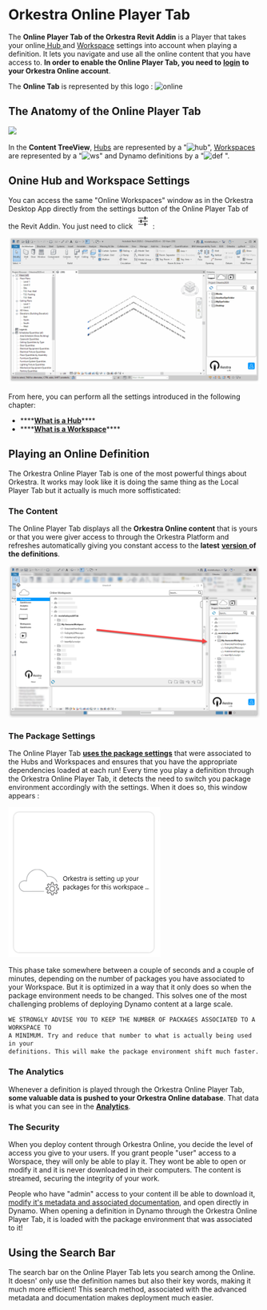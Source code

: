 # Orkestra Online Player Tab

The **Online Player Tab of the Orkestra Revit Addin** is a Player that takes your online[ Hub ](https://datashapes.gitbook.io/orkestra-online/orkestra-desktop-app/what-is-a-hub)and [Workspace](https://datashapes.gitbook.io/orkestra-online/orkestra-desktop-app/what-is-a-workspace) settings into account when playing a definition. It lets you navigate and use all the online content that you have access to. **In order to enable the Online Player Tab, you need to** [**login**](https://datashapes.gitbook.io/orkestra-online/orkestra-revit-addin/login) **to your Orkestra Online account**.

The **Online Tab** is represented by this logo : ![online](https://datashapes.files.wordpress.com/2020/05/onlineicon.png?)

## The Anatomy of the Online Player Tab

![](https://datashapes.files.wordpress.com/2020/05/onlinetabanatomy.png?)

In the **Content TreeView**, [Hubs](https://datashapes.gitbook.io/orkestra-online/orkestra-desktop-app/what-is-a-hub) are represented by a "![hub](https://datashapes.files.wordpress.com/2020/05/cloudi.png?resize=30%2C20)", [Workspaces](https://datashapes.gitbook.io/orkestra-online/orkestra-desktop-app/what-is-a-workspace) are represented by a "![ws](https://datashapes.files.wordpress.com/2020/05/workspace.png?)" and Dynamo definitions by a "![def](https://datashapes.files.wordpress.com/2020/05/definition.png?) ".

## Onine Hub and Workspace Settings

You can access the same "Online Workspaces" window as in the Orkestra Desktop App directly from the settings button of the Online Player Tab of the Revit Addin. You just need to click ![](../.gitbook/assets/settings.PNG):

![Accessing the Online Hub/ Workspace Settings](../.gitbook/assets/online-hub-settings.gif)

From here, you can perform all the settings introduced in the following chapter:

* \*\*\*\*[**What is a Hub**](https://datashapes.gitbook.io/orkestra-online/orkestra-desktop-app/what-is-a-hub)\*\*\*\*
* \*\*\*\*[**What is a Workspace**](https://datashapes.gitbook.io/orkestra-online/orkestra-desktop-app/what-is-a-workspace)\*\*\*\*

## Playing an Online Definition

The Orkestra Online Player Tab is one of the most powerful things about Orkestra. It works may look like it is doing the same thing as the Local Player Tab but it actually is much more soffisticated:

### The Content

The Online Player Tab displays all the **Orkestra Online content** that is yours or that you were giver access to through the Orkestra Platform and refreshes automatically giving you constant access to the **latest** [**version** ](https://datashapes.gitbook.io/orkestra-online/orkestra-desktop-app/versioning)**of the definitions**.

![Direct Access to You Online Content Directly Through the Online Player Tab](../.gitbook/assets/onlinecontent.png)

### The Package Settings

The Online Player Tab [**uses the package settings**](https://datashapes.gitbook.io/orkestra-online/orkestra-desktop-app/what-is-a-workspace#package-settings) that were associated to the Hubs and Workspaces and ensures that you have the appropriate dependencies loaded at each run! Every time you play a definition through the Orkestra Online Player Tab, it detects the need to switch you package environment accordingly with the settings. When it does so, this window appears : 

![Orkestra Automatically Switches Your Packages to Fit The Workspace Settings](../.gitbook/assets/packagesetting.PNG)

This phase take somewhere between a couple of seconds and a couple of minutes, depending on the number of packages you have associated to your Workspace. But it is optimized in a way that it only does so when the package environment needs to be changed. This solves one of the most challenging problems of deploying Dynamo content at a large scale. 

```text
WE STRONGLY ADVISE YOU TO KEEP THE NUMBER OF PACKAGES ASSOCIATED TO A WORKSPACE TO 
A MINIMUM. Try and reduce that number to what is actually being used in your 
definitions. This will make the package environment shift much faster.
```

### The Analytics

Whenever a definition is played through the Orkestra Online Player Tab, **some valuable data is pushed to your Orkestra Online database**. That data is what you can see in the [**Analytics**](https://app.gitbook.com/@datashapes/s/orkestra-online/~/drafts/-M7JnFAsI0ehGhuj7hxp/orkestra-desktop-app/analytics/@drafts).

### The Security

When you deploy content through Orkestra Online, you decide the level of access you give to your users. If you grant people "user" access to a Worspace, they will only be able to play it. They wont be able to open or modify it and it is never downloaded in their computers. The content is streamed, securing the integrity of your work.

People who have "admin" access to your content ill be able to download it, [modify it's metadata and associated documentation](https://datashapes.gitbook.io/orkestra-online/orkestra-desktop-app/definition-metadata-and-documentation-1), and open directly in Dynamo. When opening a definition in Dynamo through the Orkestra Online Player Tab, it is loaded with the package environment that was associated to it!

## Using the Search Bar

The search bar on the Online Player Tab lets you search among the Online. It doesn' only use the definition names but also their key words, making it much more efficient! This search method, associated with the advanced metadata and documentation makes deployment much easier. 



